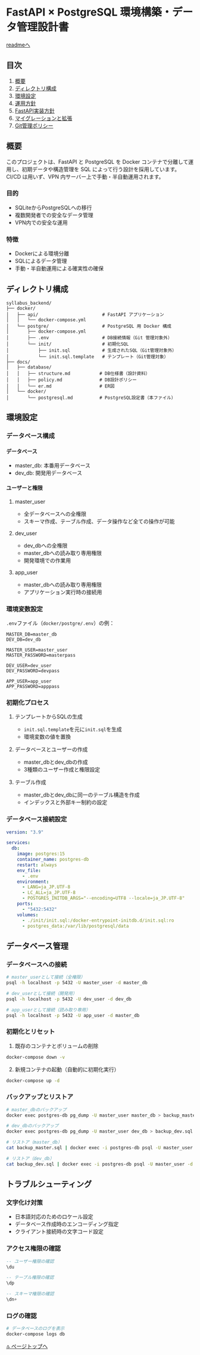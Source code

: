 # FastAPI × PostgreSQL 環境構築・データ管理設計書

[readmeへ](../README.md)

## 目次
1. [概要](#概要)
2. [ディレクトリ構成](#ディレクトリ構成)
3. [環境設定](#環境設定)
4. [運用方針](#運用方針)
5. [FastAPI実装方針](#fastapi実装方針)
6. [マイグレーションと拡張](#マイグレーションと拡張)
7. [Git管理ポリシー](#git管理ポリシー)

## 概要

このプロジェクトは、FastAPI と PostgreSQL を Docker コンテナで分離して運用し、初期データや構造管理を SQL によって行う設計を採用しています。CI/CD は用いず、VPN 内サーバー上で手動・半自動運用されます。

### 目的
- SQLiteからPostgreSQLへの移行
- 複数開発者での安全なデータ管理
- VPN内での安全な運用

### 特徴
- Dockerによる環境分離
- SQLによるデータ管理
- 手動・半自動運用による確実性の確保

## ディレクトリ構成

```
syllabus_backend/
├── docker/
│   ├── api/                        # FastAPI アプリケーション
│   │   └── docker-compose.yml
│   └── postgre/                    # PostgreSQL 用 Docker 構成
│       ├── docker-compose.yml
│       ├── .env                    # DB接続情報（Git 管理対象外）
│       └── init/                   # 初期化SQL
│           ├── init.sql            # 生成されたSQL（Git管理対象外）
│           └── init.sql.template   # テンプレート（Git管理対象）
├── docs/
│   ├── database/
│   │   ├── structure.md           # DB仕様書（設計資料）
│   │   ├── policy.md              # DB設計ポリシー
│   │   └── er.md                  # ER図
│   └── docker/
│       └── postgresql.md          # PostgreSQL設定書（本ファイル）
```

## 環境設定

### データベース構成

#### データベース
- master_db: 本番用データベース
- dev_db: 開発用データベース

#### ユーザーと権限
1. master_user
   - 全データベースへの全権限
   - スキーマ作成、テーブル作成、データ操作など全ての操作が可能

2. dev_user
   - dev_dbへの全権限
   - master_dbへの読み取り専用権限
   - 開発環境での作業用

3. app_user
   - master_dbへの読み取り専用権限
   - アプリケーション実行時の接続用

### 環境変数設定
`.env`ファイル（`docker/postgre/.env`）の例：
```env
MASTER_DB=master_db
DEV_DB=dev_db

MASTER_USER=master_user
MASTER_PASSWORD=masterpass

DEV_USER=dev_user
DEV_PASSWORD=devpass

APP_USER=app_user
APP_PASSWORD=apppass
```

### 初期化プロセス

1. テンプレートからSQLの生成
   - `init.sql.template`を元に`init.sql`を生成
   - 環境変数の値を置換

2. データベースとユーザーの作成
   - master_dbとdev_dbの作成
   - 3種類のユーザー作成と権限設定

3. テーブル作成
   - master_dbとdev_dbに同一のテーブル構造を作成
   - インデックスと外部キー制約の設定

### データベース接続設定

```yaml
version: "3.9"

services:
  db:
    image: postgres:15
    container_name: postgres-db
    restart: always
    env_file:
      - .env
    environment:
      - LANG=ja_JP.UTF-8
      - LC_ALL=ja_JP.UTF-8
      - POSTGRES_INITDB_ARGS="--encoding=UTF8 --locale=ja_JP.UTF-8"
    ports:
      - "5432:5432"
    volumes:
      - ./init/init.sql:/docker-entrypoint-initdb.d/init.sql:ro
      - postgres_data:/var/lib/postgresql/data
```

## データベース管理

### データベースへの接続

```bash
# master_userとして接続（全権限）
psql -h localhost -p 5432 -U master_user -d master_db

# dev_userとして接続（開発用）
psql -h localhost -p 5432 -U dev_user -d dev_db

# app_userとして接続（読み取り専用）
psql -h localhost -p 5432 -U app_user -d master_db
```

### 初期化とリセット

1. 既存のコンテナとボリュームの削除
```bash
docker-compose down -v
```

2. 新規コンテナの起動（自動的に初期化実行）
```bash
docker-compose up -d
```

### バックアップとリストア

```bash
# master_dbのバックアップ
docker exec postgres-db pg_dump -U master_user master_db > backup_master.sql

# dev_dbのバックアップ
docker exec postgres-db pg_dump -U master_user dev_db > backup_dev.sql

# リストア（master_db）
cat backup_master.sql | docker exec -i postgres-db psql -U master_user -d master_db

# リストア（dev_db）
cat backup_dev.sql | docker exec -i postgres-db psql -U master_user -d dev_db
```

## トラブルシューティング

### 文字化け対策
- 日本語対応のためのロケール設定
- データベース作成時のエンコーディング指定
- クライアント接続時の文字コード設定

### アクセス権限の確認
```sql
-- ユーザー権限の確認
\du

-- テーブル権限の確認
\dp

-- スキーマ権限の確認
\dn+
```

### ログの確認
```bash
# データベースのログを表示
docker-compose logs db
```

[🔝 ページトップへ](#fastapi--postgresql-環境構築データ管理設計書) 